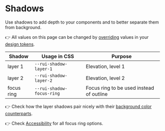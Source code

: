 # Shadows

Use shadows to add depth to your components and to better separate them from
background.

👉 All values on this page can be changed by
[overriding](/docs/customize/theming/overview) values in your
[design tokens](/docs/foundation/design-tokens).

| Shadow     | Usage in CSS              | Purpose                                  |
|------------|---------------------------|------------------------------------------|
| layer 1    | `--rui-shadow-layer-1`    | Elevation, level 1                       |
| layer 2    | `--rui-shadow-layer-2`    | Elevation, level 2                       |
| focus ring | `--rui-shadow-focus-ring` | Focus ring to be used instead of outline |

👉 Check how the layer shadows pair nicely with their
[background color counterparts](/docs/foundation/colors#content-layers).

👉 Check [Accessibility](/docs/foundation/accessibility#keyboard-friendliness) for
all focus ring options.
